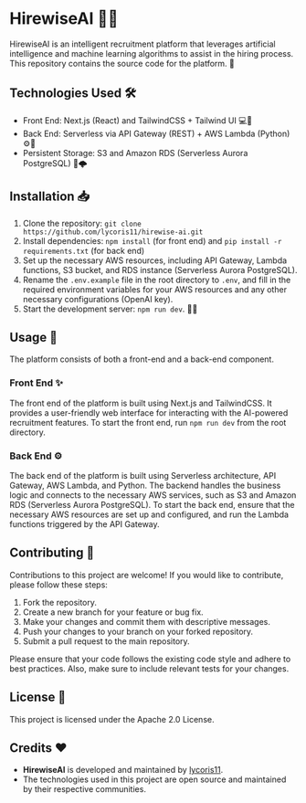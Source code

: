 # HirewiseAI 👔🧠

HirewiseAI is an intelligent recruitment platform that leverages artificial intelligence and machine learning algorithms to assist in the hiring process. This repository contains the source code for the platform. 🚀

## Technologies Used 🛠️

- Front End: Next.js (React) and TailwindCSS + Tailwind UI 💻🎨
- Back End: Serverless via API Gateway (REST) + AWS Lambda (Python) ⚙️🔧
- Persistent Storage: S3 and Amazon RDS (Serverless Aurora PostgreSQL) 💾🌩️

## Installation 📥

1. Clone the repository: `git clone https://github.com/lycoris11/hirewise-ai.git`
2. Install dependencies: `npm install` (for front end) and `pip install -r requirements.txt` (for back end)
3. Set up the necessary AWS resources, including API Gateway, Lambda functions, S3 bucket, and RDS instance (Serverless Aurora PostgreSQL).
4. Rename the `.env.example` file in the root directory to `.env`, and fill in the required environment variables for your AWS resources and any other necessary configurations (OpenAI key).
5. Start the development server: `npm run dev`. 🚀✨

## Usage 🚀

The platform consists of both a front-end and a back-end component.

### Front End ✨

The front end of the platform is built using Next.js and TailwindCSS. It provides a user-friendly web interface for interacting with the AI-powered recruitment features. To start the front end, run `npm run dev` from the root directory.

### Back End ⚙️

The back end of the platform is built using Serverless architecture, API Gateway, AWS Lambda, and Python. The backend handles the business logic and connects to the necessary AWS services, such as S3 and Amazon RDS (Serverless Aurora PostgreSQL). To start the back end, ensure that the necessary AWS resources are set up and configured, and run the Lambda functions triggered by the API Gateway.

## Contributing 🤝

Contributions to this project are welcome! If you would like to contribute, please follow these steps:

1. Fork the repository.
2. Create a new branch for your feature or bug fix.
3. Make your changes and commit them with descriptive messages.
4. Push your changes to your branch on your forked repository.
5. Submit a pull request to the main repository.

Please ensure that your code follows the existing code style and adhere to best practices. Also, make sure to include relevant tests for your changes.

## License 📝

This project is licensed under the Apache 2.0 License.

## Credits ❤️

- **HirewiseAI** is developed and maintained by [lycoris11](https://github.com/lycoris11).
- The technologies used in this project are open source and maintained by their respective communities.
